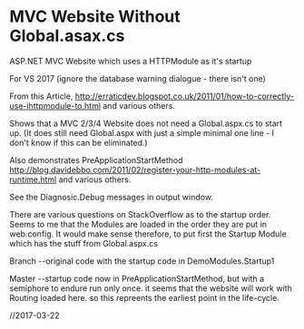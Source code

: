 # MVC Website Without Global.asax.cs
ASP.NET MVC Website which uses a HTTPModule as it's startup

For VS 2017 (ignore the database warning dialogue - there isn't one)

From this Article,
http://erraticdev.blogspot.co.uk/2011/01/how-to-correctly-use-ihttpmodule-to.html
and various others.

Shows that a MVC 2/3/4 Website does not need a Global.aspx.cs to start up.
(It does still need Global.aspx with just a simple minimal one line - I don't know if this can be eliminated.)

Also demonstrates PreApplicationStartMethod
http://blog.davidebbo.com/2011/02/register-your-http-modules-at-runtime.html
and various others.

See the Diagnosic.Debug messages in output window.

There are various questions on StackOverflow as to the startup order.
Seems to me that the Modules are loaded in the order they are put in web.config.
It would make sense therefore, to put first the Startup Module which has the stuff from Global.aspx.cs

Branch
--original code with the startup code in DemoModules.Startup1

Master
--startup code now in PreApplicationStartMethod, but with a semiphore to endure run only once.
  it seems that the website will work with Routing loaded here.
  so this repreents the earliest point in the life-cycle.
  

//2017-03-22
